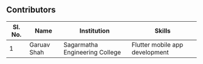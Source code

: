 ## Contributors

| Sl. No. | Name                                                           | Institution                                                         | Skills                                                             |
| ------- | -------------------------------------------------------------- | ------------------------------------------------------------------- | ------------------------------------------------------------------ |
| 1       | Garuav Shah                                                    | Sagarmatha Engineering College                                      | Flutter mobile app development                                     |

